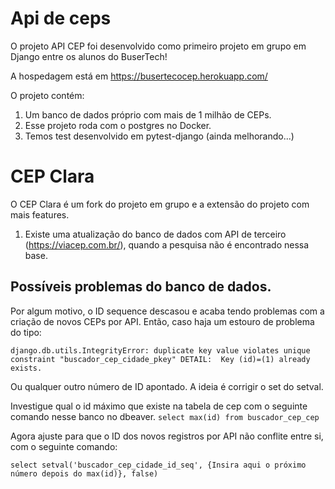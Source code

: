 # Api de ceps
O projeto API CEP foi desenvolvido como primeiro projeto em grupo em Django entre os alunos do BuserTech! 

A hospedagem está em https://busertecocep.herokuapp.com/ 

O projeto contém:
1) Um banco de dados próprio com mais de 1 milhão de CEPs.
2) Esse projeto roda com o postgres no Docker.
3) Temos test desenvolvido em pytest-django (ainda melhorando...)

# CEP Clara

O CEP Clara é um fork do projeto em grupo e a extensão do projeto com mais features. 

1) Existe uma atualização do banco de dados com API de terceiro (https://viacep.com.br/), quando a pesquisa não é encontrado nessa base. 



## Possíveis problemas do banco de dados. 
Por algum motivo, o ID sequence descasou e acaba tendo problemas com a criação de novos CEPs por API. Então, caso haja um estouro de problema do tipo:

 `django.db.utils.IntegrityError: duplicate key value violates unique constraint "buscador_cep_cidade_pkey" DETAIL:  Key (id)=(1) already exists.`

Ou qualquer outro número de ID apontado. A ideia é corrigir o set do setval. 

Investigue qual o id máximo que existe na tabela de cep com o seguinte comando nesse banco no dbeaver. 
`select max(id) from buscador_cep_cep`

Agora ajuste para que o ID dos novos registros por API não conflite entre si, com o seguinte comando:

`select setval('buscador_cep_cidade_id_seq', {Insira aqui o próximo número depois do max(id)}, false)`